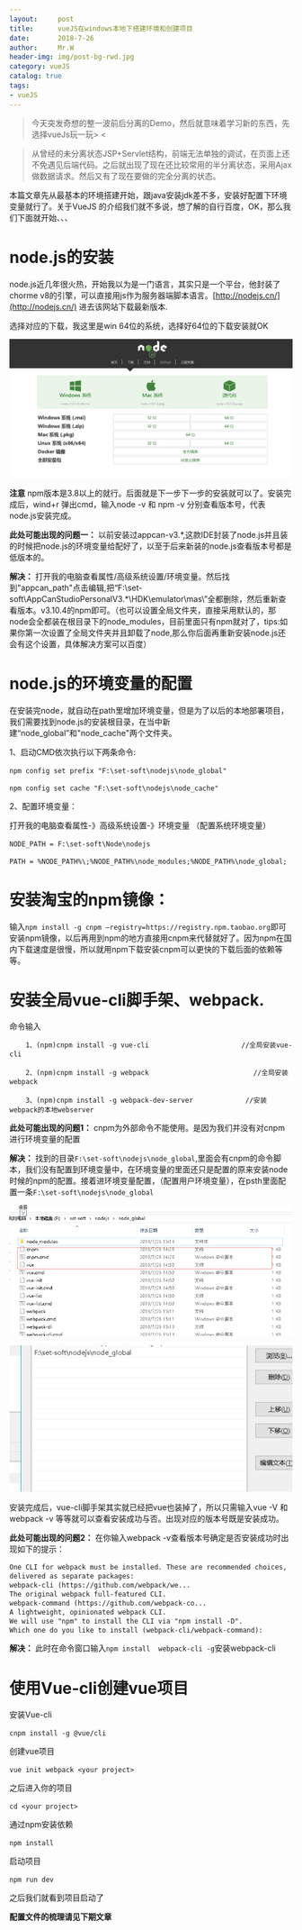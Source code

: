 ```yaml
---
layout:     post                  
title:      vueJS在windows本地下搭建环境和创建项目        
date:       2018-7-26             
author:     Mr.W                   
header-img: img/post-bg-rwd.jpg  
category: vueJS     
catalog: true  
tags:                             
- vueJS 
---
```



> 今天突发奇想的整一波前后分离的Demo，然后就意味着学习新的东西，先选择vueJs玩一玩> <

> 从曾经的未分离状态JSP+Servlet结构，前端无法单独的调试，在页面上还不免遇见后端代码。之后就出现了现在还比较常用的半分离状态，采用Ajax做数据请求。然后又有了现在要做的完全分离的状态。

本篇文章先从最基本的环境搭建开始，跟java安装jdk差不多，安装好配置下环境变量就行了。关于VueJS 的介绍我们就不多说，想了解的自行百度，OK，那么我们下面就开始、、、

# node.js的安装

node.js近几年很火热，开始我以为是一门语言，其实只是一个平台，他封装了chorme v8的引擎，可以直接用js作为服务器端脚本语言。[http://nodejs.cn/](http://nodejs.cn/) 进去该网站下载最新版本.

选择对应的下载，我这里是win 64位的系统，选择好64位的下载安装就OK

![](https://raw.githubusercontent.com/wjw0315/blog_gitalk/master/2018/7-26/1.png)

**注意** npm版本是3.8以上的就行。后面就是下一步下一步的安装就可以了。安装完成后，wind+r  弹出cmd，输入node -v 和 npm -v  分别查看版本号，代表node.js安装完成。

**此处可能出现的问题一：** 以前安装过appcan-v3.*,这款IDE封装了node.js并且装的时候把node.js的环境变量给配好了，以至于后来新装的node.js查看版本号都是低版本的。

**解决：** 打开我的电脑查看属性/高级系统设置/环境变量。然后找到"appcan_path"点击编辑,把“F:\set-soft\AppCanStudioPersonalV3.*\HDK\emulator\mas\”全都删除，然后重新查看版本。v3.10.4的npm即可。（也可以设置全局文件夹，直接采用默认的，那node会全都装在根目录下的node_modules，目前里面只有npm就对了，tips:如果你第一次设置了全局文件夹并且卸载了node,那么你后面再重新安装node.js还会有这个设置，具体解决方案可以百度）

# node.js的环境变量的配置

在安装完node，就自动在path里增加环境变量，但是为了以后的本地部署项目，我们需要找到node.js的安装根目录，在当中新建“node_global”和"node_cache"两个文件夹。

1、启动CMD依次执行以下两条命令:

`npm config set prefix "F:\set-soft\nodejs\node_global"`
    
 `npm config set cache "F:\set-soft\nodejs\node_cache"`
 
 2、配置环境变量：
 
 打开我的电脑查看属性-》高级系统设置-》环境变量
 （配置系统环境变量）
 
`NODE_PATH = F:\set-soft\Node\nodejs`
  
`PATH = %NODE_PATH%\;%NODE_PATH%\node_modules;%NODE_PATH%\node_global;`

# 安装淘宝的npm镜像：

 输入`npm install -g cnpm –registry=https://registry.npm.taobao.org`即可安装npm镜像，以后再用到npm的地方直接用cnpm来代替就好了。因为npm在国内下载速度是很慢，所以就用npm下载安装cnpm可以更快的下载后面的依赖等等。
 
# 安装全局vue-cli脚手架、webpack.

   命令输入
```
    1、(npm)cnpm install -g vue-cli                       //全局安装vue-cli

    2、(npm)cnpm install -g webpack                          //全局安装webpack

    3、(npm)cnpm install -g webpack-dev-server             //安装webpack的本地webserver
```

**此处可能出现的问题1：** cnpm为外部命令不能使用。是因为我们并没有对cnpm进行环境变量的配置

**解决：** 找到的目录`F:\set-soft\nodejs\node_global`,里面会有cnpm的命令脚本，我们没有配置到环境变量中，在环境变量的里面还只是配置的原来安装node时候的npm的配置。接着进环境变量配置，（配置用户环境变量），在psth里面配置一条`F:\set-soft\nodejs\node_global`

![](https://raw.githubusercontent.com/wjw0315/blog_gitalk/master/2018/7-26/2.png)

![](https://raw.githubusercontent.com/wjw0315/blog_gitalk/master/2018/7-26/3.png)


安装完成后，vue-cli脚手架其实就已经把vue也装掉了，所以只需输入vue -V 和 webpack -v  等等就可以查看安装成功与否。出现对应的版本号既是安装成功。

**此处可能出现的问题2：** 在你输入webpack -v查看版本号确定是否安装成功时出现如下的提示：

```
One CLI for webpack must be installed. These are recommended choices, delivered as separate packages:
webpack-cli (https://github.com/webpack/we...
The original webpack full-featured CLI.
webpack-command (https://github.com/webpack-co...
A lightweight, opinionated webpack CLI.
We will use "npm" to install the CLI via "npm install -D".
Which one do you like to install (webpack-cli/webpack-command):
```

**解决：** 此时在命令窗口输入`npm install  webpack-cli -g`安装webpack-cli


# 使用Vue-cli创建vue项目

安装Vue-cli

`cnpm install -g @vue/cli`

创建vue项目

`vue init webpack <your project>`

之后进入你的项目

`cd <your project>`

通过npm安装依赖

`npm install`

启动项目

`npm run dev`

之后我们就看到项目启动了



**配置文件的梳理请见下期文章**
